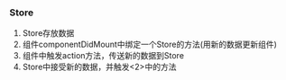 ### Store
1. Store存放数据
1. 组件componentDidMount中绑定一个Store的方法(用新的数据更新组件)
1. 组件中触发action方法，传送新的数据到Store
1. Store中接受新的数据，并触发<2>中的方法